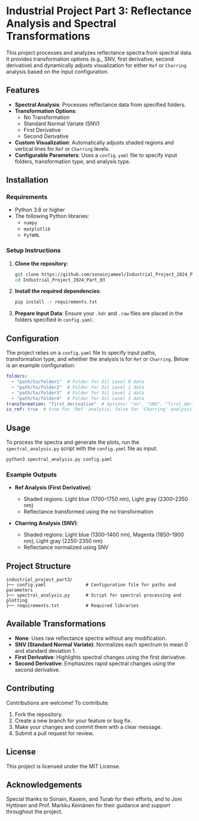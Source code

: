 
# Industrial Project Part 3: Reflectance Analysis and Spectral Transformations

This project processes and analyzes reflectance spectra from spectral data. It provides transformation options (e.g., SNV, first derivative, second derivative) and dynamically adjusts visualization for either `Ref` or `Charring` analysis based on the input configuration.

## Features

- **Spectral Analysis**: Processes reflectance data from specified folders.
- **Transformation Options**:
  - No Transformation
  - Standard Normal Variate (SNV)
  - First Derivative
  - Second Derivative
- **Custom Visualization**: Automatically adjusts shaded regions and vertical lines for `Ref` or `Charring` levels.
- **Configurable Parameters**: Uses a `config.yaml` file to specify input folders, transformation type, and analysis type.

## Installation

### Requirements

- Python 3.8 or higher
- The following Python libraries:
  - `numpy`
  - `matplotlib`
  - `PyYAML`

### Setup Instructions

1. **Clone the repository**:
   ```bash
   git clone https://github.com/sonainjameel/Industrial_Project_2024_Part_03.git
   cd Industrial_Project_2024_Part_03
   ```

2. **Install the required dependencies**:
   ```bash
   pip install -r requirements.txt
   ```

3. **Prepare Input Data**: Ensure your `.hdr` and `.raw` files are placed in the folders specified in `config.yaml`.

## Configuration

The project relies on a `config.yaml` file to specify input paths, transformation type, and whether the analysis is for `Ref` or `Charring`. Below is an example configuration:

```yaml
folders:
  - "path/to/folder1"  # Folder for Oil Level 0 data
  - "path/to/folder2"  # Folder for Oil Level 1 data
  - "path/to/folder3"  # Folder for Oil Level 2 data
  - "path/to/folder4"  # Folder for Oil Level 3 data
transformation: "first_derivative"  # Options: "no", "SNV", "first_derivative", "second_derivative"
is_ref: true  # true for 'Ref' analysis, false for 'Charring' analysis
```

## Usage

To process the spectra and generate the plots, run the `spectral_analysis.py` script with the `config.yaml` file as input:

```bash
python3 spectral_analysis.py config.yaml
```

### Example Outputs

- **Ref Analysis (First Derivative)**:
  - Shaded regions: Light blue (1700–1750 nm), Light gray (2300–2350 nm)
  - Reflectance transformed using the no transformation

- **Charring Analysis (SNV)**:
  - Shaded regions: Light blue (1300–1400 nm), Magenta (1850–1900 nm), Light gray (2250-2350 nm)
  - Reflectance normalized using SNV

## Project Structure

```
industrial_project_part3/
├── config.yaml               # Configuration file for paths and parameters
├── spectral_analysis.py      # Script for spectral processing and plotting
├── requirements.txt          # Required libraries
```

## Available Transformations

- **None**: Uses raw reflectance spectra without any modification.
- **SNV (Standard Normal Variate)**: Normalizes each spectrum to mean 0 and standard deviation 1.
- **First Derivative**: Highlights spectral changes using the first derivative.
- **Second Derivative**: Emphasizes rapid spectral changes using the second derivative.

## Contributing

Contributions are welcome! To contribute:

1. Fork the repository.
2. Create a new branch for your feature or bug fix.
3. Make your changes and commit them with a clear message.
4. Submit a pull request for review.

## License

This project is licensed under the MIT License.

## Acknowledgements

Special thanks to Sonain, Kasem, and Turab for their efforts, and to Joni Hyttinen and Prof. Markku Keinänen for their guidance and support throughout the project.
